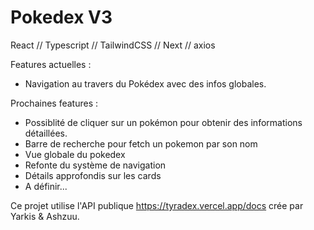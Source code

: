 # Pokedex V3

React // Typescript // TailwindCSS // Next // axios

Features actuelles :

- Navigation au travers du Pokédex avec des infos globales.

Prochaines features :

- Possiblité de cliquer sur un pokémon pour obtenir des informations détaillées.
- Barre de recherche pour fetch un pokemon par son nom
- Vue globale du pokedex
- Refonte du système de navigation
- Détails approfondis sur les cards
- A définir...

Ce projet utilise l'API publique https://tyradex.vercel.app/docs crée par Yarkis & Ashzuu.

